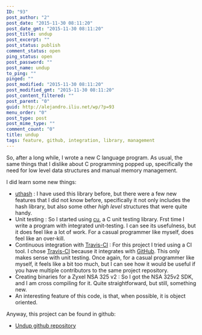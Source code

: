 ```yaml
---
ID: "93"
post_author: "2"
post_date: "2015-11-30 08:11:20"
post_date_gmt: "2015-11-30 08:11:20"
post_title: undup
post_excerpt: ""
post_status: publish
comment_status: open
ping_status: open
post_password: ""
post_name: undup
to_ping: ""
pinged: ""
post_modified: "2015-11-30 08:11:20"
post_modified_gmt: "2015-11-30 08:11:20"
post_content_filtered: ""
post_parent: "0"
guid: http://alejandro.iliu.net/wp/?p=93
menu_order: "0"
post_type: post
post_mime_type: ""
comment_count: "0"
title: undup
tags: feature, github, integration, library, management
---
```


So, after a long while, I wrote a new C language program. As usual,
the same things that I dislike about C programming popped up,
specifically the need for low level data structures and manual
memory management.

I did learn some new things:

*   [uthash](https://github.com/troydhanson/uthash/) : I have used this library before, but there were a few new features that I did not know before, specifically it not only includes the hash library, but also some other _high level_ structures that were quite handy.
*   Unit testing : So I started using [cu](https://github.com/danfis/cu/), a C unit testing library. Frst time I write a program with integrated unit-testing. I can see its usefulness, but it does feel like a lot of work. For a casual programmer like myself, does feel like an over-kill.
*   Continuous integration with [Travis-CI](http://travis-ci.org/alejandroliu/undup) : For this project I tried using a CI tool. I chose [Travis-CI](http://travis-ci.org/) because it integrates with [GitHub](http://github.com/). This only makes sense with unit testing. Once again, for a casual programmer like myself, it feels like a bit too much, but I can see how it would be useful if you have multiple contributors to the same project repository.
*   Creating binaries for a Zyxel NSA 325 v2 : So I got the NSA 325v2 SDK, and I am cross compiling for it. Quite straightforward, but still, something new.
*   An interesting feature of this code, is that, when possible, it is object oriented.

Anyway, this project can be found in github:

*   [Undup github repository](https://github.com/alejandroliu/undup)
